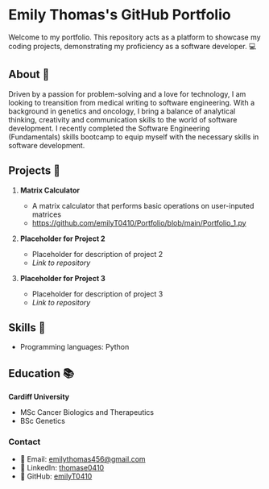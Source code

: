 # Emily Thomas's GitHub Portfolio

Welcome to my portfolio. This repository acts as a platform to showcase my coding projects, demonstrating my proficiency as a software developer. 💻

## About 🧍

Driven by a passion for problem-solving and a love for technology, I am looking to treansition from medical writing to software engineering. With a background in genetics and oncology, I bring a balance of analytical thinking, creativity and communication skills to the world of software development. I recently completed the Software Engineering (Fundamentals) skills bootcamp to equip myself with the necessary skills in software development.

## Projects 📂

1. **Matrix Calculator**
   - A matrix calculator that performs basic operations on user-inputed matrices 
   - https://github.com/emilyT0410/Portfolio/blob/main/Portfolio_1.py

2. **Placeholder for Project 2**
   - Placeholder for description of project 2
   - *Link to repository*
  
3. **Placeholder for Project 3**
   - Placeholder for description of project 3
   - *Link to repository*
  
## Skills 🧰
* Programming languages: Python

## Education 📚
**Cardiff University**
* MSc Cancer Biologics and Therapeutics
* BSc Genetics

### Contact
* 📧 Email: emilythomas456@gmail.com
* 💼 LinkedIn: [thomase0410](linkedin.com/in/thomase0410/)
* 📁 GitHub: [emilyT0410](github.com/emilyT0410)
